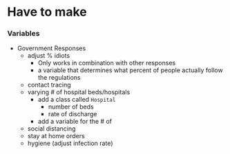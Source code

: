 # Have to make
### Variables
* Government Responses
  * adjust % idiots
    * Only works in combination with other responses
    * a variable that determines what percent of people actually follow the regulations
  * contact tracing
  * varying # of hospital beds/hospitals
    * add a class called `Hospital`
      * number of beds
      * rate of discharge
    * add a variable for the # of 
  * social distancing
  * stay at home orders
  * hygiene (adjust infection rate)
